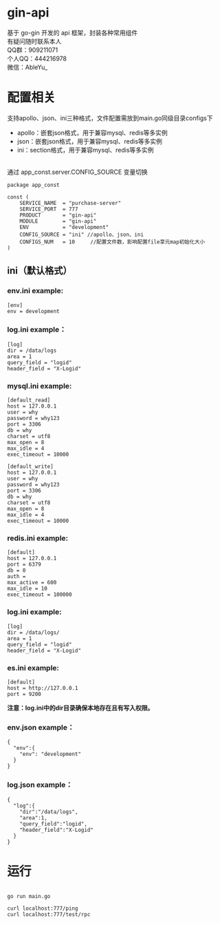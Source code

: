 <!--
 * @Descripttion:
 * @Author: weihaoyu
-->

# gin-api

基于 go-gin 开发的 api 框架，封装各种常用组件
<br>
有疑问随时联系本人
<br>
QQ群：909211071
<br>
个人QQ：444216978
<br>
微信：AbleYu_
<br>

# 配置相关
支持apollo、json、ini三种格式，文件配置需放到main.go同级目录configs下
<br>
- apollo：嵌套json格式，用于兼容mysql、redis等多实例
- json：嵌套json格式，用于兼容mysql、redis等多实例
- ini：section格式，用于兼容mysql、redis等多实例
<br>
通过 app_const.server.CONFIG_SOURCE 变量切换
<br>

```
package app_const

const (
	SERVICE_NAME  = "purchase-server"
	SERVICE_PORT  = 777
	PRODUCT       = "gin-api"
	MODULE        = "gin-api"
	ENV           = "development"
	CONFIG_SOURCE = "ini" //apollo、json、ini
	CONFIGS_NUM   = 10     //配置文件数，影响配置file享元map初始化大小
)

```

## ini（默认格式）

### env.ini example:

```
[env]
env = development
```

### log.ini example：
```
[log]
dir = /data/logs
area = 1
query_field = "logid"
header_field = "X-Logid"
```


### mysql.ini example:

```
[default_read]
host = 127.0.0.1
user = why
password = why123
port = 3306
db = why
charset = utf8
max_open = 8
max_idle = 4
exec_timeout = 10000

[default_write]
host = 127.0.0.1
user = why
password = why123
port = 3306
db = why
charset = utf8
max_open = 8
max_idle = 4
exec_timeout = 10000
```

### redis.ini example:

```
[default]
host = 127.0.0.1
port = 6379
db = 0
auth =
max_active = 600
max_idle = 10
exec_timeout = 100000
```

### log.ini example:

```
[log]
dir = /data/logs/
area = 1
query_field = "logid"
header_field = "X-Logid"
```

### es.ini example:

```
[default]
host = http://127.0.0.1
port = 9200
```

**注意：log.ini中的dir目录确保本地存在且有写入权限。**

### env.json example：
```
{
  "env":{
    "env": "development"
  }
}
```

### log.json example：
```
{
  "log":{
    "dir":"/data/logs",
    "area":1,
    "query_field":"logid",
    "header_field":"X-Logid"
  }
}
```

# 运行

```

go run main.go

curl localhost:777/ping
curl localhost:777/test/rpc
```
